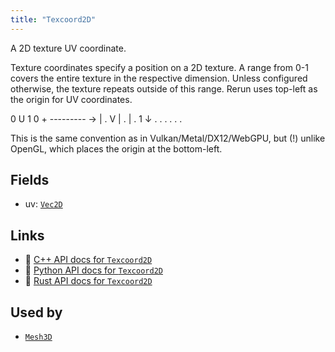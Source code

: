 ```yaml
---
title: "Texcoord2D"
---
```


A 2D texture UV coordinate.

Texture coordinates specify a position on a 2D texture.
A range from 0-1 covers the entire texture in the respective dimension.
Unless configured otherwise, the texture repeats outside of this range.
Rerun uses top-left as the origin for UV coordinates.

  0     U     1
0 + --------- →
  |           .
V |           .
  |           .
1 ↓ . . . . . .

This is the same convention as in Vulkan/Metal/DX12/WebGPU, but (!) unlike OpenGL,
which places the origin at the bottom-left.

## Fields

* uv: [`Vec2D`](../datatypes/vec2d.md)

## Links
 * 🌊 [C++ API docs for `Texcoord2D`](https://ref.rerun.io/docs/cpp/stable/structrerun_1_1components_1_1Texcoord2D.html)
 * 🐍 [Python API docs for `Texcoord2D`](https://ref.rerun.io/docs/python/stable/common/components#rerun.components.Texcoord2D)
 * 🦀 [Rust API docs for `Texcoord2D`](https://docs.rs/rerun/latest/rerun/components/struct.Texcoord2D.html)


## Used by

* [`Mesh3D`](../archetypes/mesh3d.md)
